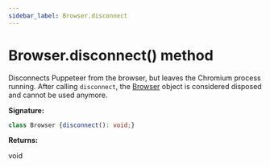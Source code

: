 ```yaml
---
sidebar_label: Browser.disconnect
---
```

# Browser.disconnect() method

Disconnects Puppeteer from the browser, but leaves the Chromium process running. After calling `disconnect`, the [Browser](./puppeteer.browser.md) object is considered disposed and cannot be used anymore.

**Signature:**

```typescript
class Browser {disconnect(): void;}
```
**Returns:**

void

